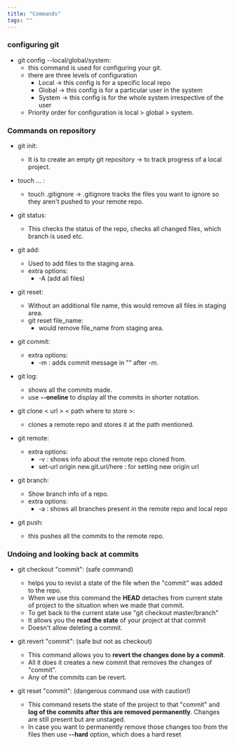 ```yaml
---
title: "Commands"
tags: ""
---
```

### configuring git
-   git config --local/global/system:
    - this command is used for configuring your git.
    - there are three levels of configuration
      * Local &rarr; this config is for a specific local repo
      * Global &rarr; this config is for a particular user in the system
      * System &rarr; this config is for the whole system irrespective of the user
    - Priority order for configuration is local > global > system.

### Commands on repository
-   git init:
    -   It is to create an empty git repository → to track progress of a local project.

-   touch ... :
    -   touch .gitignore → .gitignore tracks the files you want to ignore so they aren't pushed to your remote repo.

-   git status:
    -   This checks the status of the repo, checks all changed files, which branch is used etc.

-   git add:
    -   Used to add files to the staging area.
    -   extra options:
        -   \-A (add all files)

-   git reset:
    -   Without an additional file name, this would remove all files in staging area.
    -   git reset file_name:
        -   would remove file_name from staging area.

-   git commit:
    -   extra options:
        -   \-m : adds commit message in "" after -m.

-   git log:
    -   shows all the commits made.
    -   use **--oneline** to display all the commits in shorter notation.

-   git clone &lt; url > &lt; path where to store >:
    -   clones a remote repo and stores it at the path mentioned.

-   git remote:
    -   extra options:
        -   \-v : shows info about the remote repo cloned from.
        -   set-url origin new.git.url/here : for setting new origin url

-   git branch:
    -   Show branch info of a repo.
    -   extra options:
        -   \-a : shows all branches present in the remote repo and local repo

-   git push:
    -   this pushes all the commits to the remote repo.

### Undoing and looking back at commits
-   git checkout "commit": (safe command)
    - helps you to revist a state of the file when the "commit" was added to the repo.
    - When we use this command the **HEAD** detaches from current state of project to the situation when we made that commit.
    - To get back to the current state use "git checkout master/branch"
    - It allows you the **read the state** of your project at that commit
    - Doesn't allow deleting a commit.

-   git revert "commit": (safe but not as checkout)
    - This command allows you to **revert the changes done by a commit**.
    - All it does it creates a new commit that removes the changes of "commit".
    - Any of the commits can be revert.

-   git reset "commit": (dangerous command use with caution!)
    - This command resets the state of the project to that "commit" and **log of the commits after this are removed permanently**. Changes are still present but are unstaged.
    - In case you want to permanently remove those changes too from the files then use **--hard** option, which does a hard reset